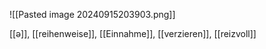 ![[Pasted image 20240915203903.png]]

[[ə]], [[reihenweise]], [[Einnahme]], [[verzieren]], [[reizvoll]]